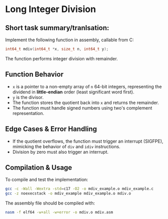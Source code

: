 # Long Integer Division

## Short task summary/tranlsation:
Implement the following function in assembly, callable from C:

```c
int64_t mdiv(int64_t *x, size_t n, int64_t y);
```

The function performs integer division with remainder.

## Function Behavior
- `x` is a pointer to a non-empty array of `n` 64-bit integers, representing the dividend in **little-endian** order (least significant word first).
- `y` is the divisor.
- The function stores the quotient back into `x` and returns the remainder.
- The function must handle signed numbers using two's complement representation.

## Edge Cases & Error Handling
- If the quotient overflows, the function must trigger an interrupt (SIGFPE), mimicking the behavior of `div` and `idiv` instructions.
- Division by zero must also trigger an interrupt.

## Compilation & Usage
To compile and test the implementation:

```sh
gcc -c -Wall -Wextra -std=c17 -O2 -o mdiv_example.o mdiv_example.c
gcc -z noexecstack -o mdiv_example mdiv_example.o mdiv.o
```

The assembly file should be compiled with:

```sh
nasm -f elf64 -w+all -w+error -o mdiv.o mdiv.asm
```
